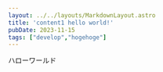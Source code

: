 ```yaml
---
layout: ../../layouts/MarkdownLayout.astro
title: 'content1 hello world!'
pubDate: 2023-11-15
tags: ["develop","hogehoge"]
---
```


ハローワールド